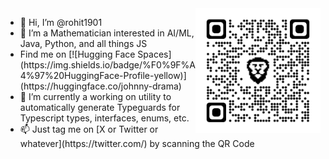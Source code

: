 <img src="https://github.com/rohit1901/rohit1901/blob/main/qrcode_twitter.com.png" alt="drawing" width="200" align="right"/>
<p align="center">
  <ul>
    <li>👋 Hi, I’m @rohit1901</li>
    <li>👀 I’m a Mathematician interested in AI/ML, Java, Python, and all things JS</li>
    <li>Find me on [![Hugging Face Spaces](https://img.shields.io/badge/%F0%9F%A4%97%20HuggingFace-Profile-yellow)](https://huggingface.co/johnny-drama)</li>
    <li>🌱 I’m currently a working on utility to automatically generate Typeguards for Typescript types, interfaces, enums, etc.</li>
    <li>📫 Just tag me on [X or Twitter or whatever](https://twitter.com/) by scanning the QR Code</li>
  </ul>
</p>
<!---
rohit1901/rohit1901 is a ✨ special ✨ repository because its `README.md` (this file) appears on your GitHub profile.
You can click the Preview link to take a look at your changes.
--->
